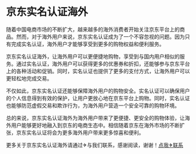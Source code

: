 # 京东实名认证海外

随着中国电商市场的不断扩大，越来越多的海外消费者开始关注京东平台上的商品。然而，对于海外用户来说，京东实名认证成为了一个不容忽视的问题。因为只有完成实名认证，海外用户才能够享受到更多的购物权益和便利服务。

京东实名认证海外，让海外用户可以更便捷地购物，享受到与国内用户相似的服务。通过实名认证，海外用户可以获得更多的优惠券和折扣，还能够参与京东平台上的各种活动和促销。同时，实名认证也提供了更多的支付方式，让海外用户可以更轻松地完成交易。

不仅如此，京东实名认证还能够保障海外用户的购物安全。实名认证可以确保用户的个人信息得到有效的保护，让用户更放心地在京东平台上购物。同时，实名认证也能够防范虚假交易和欺诈行为，为海外用户营造一个安全可靠的购物环境。

总的来说，京东实名认证海外为海外用户带来了更便捷、更安全的购物体验，让海外用户能够更好地融入到京东的电商生态中。相信随着京东在海外市场的不断扩张，京东实名认证将会为更多海外用户带来更多惊喜和便利。

更多关于京东实名认证海外请通过✈与我们联系，感谢阅读，谢谢！[点我✈联系](https://a.k02.cc)